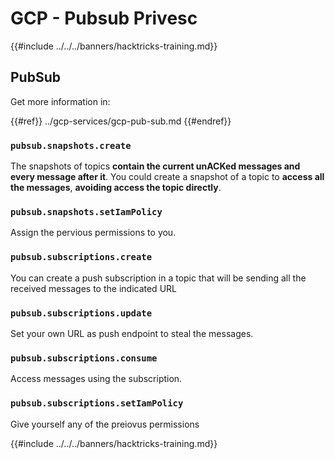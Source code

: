 # GCP - Pubsub Privesc

{{#include ../../../banners/hacktricks-training.md}}

## PubSub

Get more information in:

{{#ref}}
../gcp-services/gcp-pub-sub.md
{{#endref}}

### `pubsub.snapshots.create`

The snapshots of topics **contain the current unACKed messages and every message after it**. You could create a snapshot of a topic to **access all the messages**, **avoiding access the topic directly**.

### **`pubsub.snapshots.setIamPolicy`**

Assign the pervious permissions to you.

### `pubsub.subscriptions.create`

You can create a push subscription in a topic that will be sending all the received messages to the indicated URL

### **`pubsub.subscriptions.update`**

Set your own URL as push endpoint to steal the messages.

### `pubsub.subscriptions.consume`

Access messages using the subscription.

### `pubsub.subscriptions.setIamPolicy`

Give yourself any of the preiovus permissions

{{#include ../../../banners/hacktricks-training.md}}





